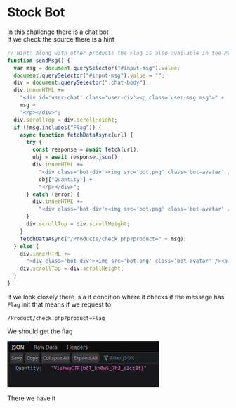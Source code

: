# Stock Bot

In this challenge there is a chat bot\
If we check the source there is a hint

```js
// Hint: Along with other products the Flag is also available in the Products directory
function sendMsg() {
  var msg = document.querySelector("#input-msg").value;
  document.querySelector("#input-msg").value = "";
  div = document.querySelector(".chat-body");
  div.innerHTML +=
    "<div id='user-chat' class='user-div'><p class='user-msg msg'>" +
    msg +
    "</p></div>";
  div.scrollTop = div.scrollHeight;
  if (!msg.includes("Flag")) {
    async function fetchDataAsync(url) {
      try {
        const response = await fetch(url);
        obj = await response.json();
        div.innerHTML +=
          "<div class='bot-div'><img src='bot.png' class='bot-avatar' /><p class='bot-msg msg'>" +
          obj["Quantity"] +
          "</p></div>";
      } catch (error) {
        div.innerHTML +=
          "<div class='bot-div'><img src='bot.png' class='bot-avatar' /><p class='bot-msg msg'>No such product</p></div>";
      }
      div.scrollTop = div.scrollHeight;
    }
    fetchDataAsync("/Products/check.php?product=" + msg);
  } else {
    div.innerHTML +=
      "<div class='bot-div'><img src='bot.png' class='bot-avatar' /><p class='bot-msg msg'>No such product</p></div>";
    div.scrollTop = div.scrollHeight;
  }
}
```

If we look closely there is a if condition where it checks if the message has `Flag` init that means if we request to

```
/Product/check.php?product=Flag
```

We should get the flag

![flag](flag.png)

There we have it
